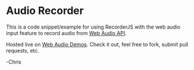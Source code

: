 # Audio Recorder

This is a code snippet/example for using RecorderJS with the web audio input feature to record audio from
[Web Audio API](https://dvcs.w3.org/hg/audio/raw-file/tip/webaudio/specification.html).

Hosted live on [Web Audio Demos](http://webaudiodemos.appspot.com/AudioRecorder/index.html).
Check it out, feel free to fork, submit pull requests, etc.

-Chris
